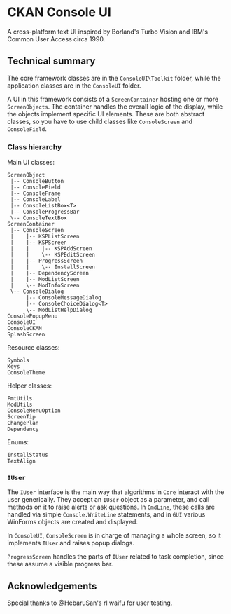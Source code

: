 # CKAN Console UI

A cross-platform text UI inspired by Borland's Turbo Vision and IBM's Common User Access circa 1990.

## Technical summary

The core framework classes are in the `ConsoleUI\Toolkit` folder, while the application classes are in the `ConsoleUI` folder.

A UI in this framework consists of a `ScreenContainer` hosting one or more `ScreenObjects`. The container handles the overall logic of the display, while the objects implement specific UI elements. These are both abstract classes, so you have to use child classes like `ConsoleScreen` and `ConsoleField`.

### Class hierarchy

Main UI classes:

```
ScreenObject
 |-- ConsoleButton
 |-- ConsoleField
 |-- ConsoleFrame
 |-- ConsoleLabel
 |-- ConsoleListBox<T>
 |-- ConsoleProgressBar
 \-- ConsoleTextBox
ScreenContainer
 |-- ConsoleScreen
 |    |-- KSPListScreen
 |    |-- KSPScreen
 |    |    |-- KSPAddScreen
 |    |    \-- KSPEditScreen
 |    |-- ProgressScreen
 |    |    \-- InstallScreen
 |    |-- DependencyScreen
 |    |-- ModListScreen
 |    \-- ModInfoScreen
 \-- ConsoleDialog
      |-- ConsoleMessageDialog
      |-- ConsoleChoiceDialog<T>
      \-- ModListHelpDialog
ConsolePopupMenu
ConsoleUI
ConsoleCKAN
SplashScreen
```

Resource classes:

```
Symbols
Keys
ConsoleTheme
```

Helper classes:

```
FmtUtils
ModUtils
ConsoleMenuOption
ScreenTip
ChangePlan
Dependency
```

Enums:

```
InstallStatus
TextAlign
```

### `IUser`

The `IUser` interface is the main way that algorithms in `Core` interact with the user generically. They accept an `IUser` object as a parameter, and call methods on it to raise alerts or ask questions. In `CmdLine`, these calls are handled via simple `Console.WriteLine` statements, and in `GUI` various WinForms objects are created and displayed.

In `ConsoleUI`, `ConsoleScreen` is in charge of managing a whole screen, so it implements `IUser` and raises popup dialogs.

`ProgressScreen` handles the parts of `IUser` related to task completion, since these assume a visible progress bar.

## Acknowledgements

Special thanks to @HebaruSan's rl waifu for user testing.
